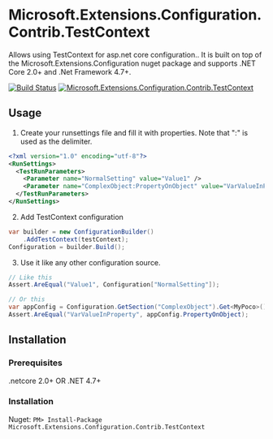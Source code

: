 # Microsoft.Extensions.Configuration.Contrib.TestContext
Allows using TestContext for asp.net core configuration.. It is built on top of the Microsoft.Extensions.Configuration nuget package and supports .NET Core 2.0+ and .Net Framework 4.7+.

[![Build Status](https://ellenfieldn.visualstudio.com/Microsoft.Extensions.Configuration.Contrib.TestContext/_apis/build/status/CI%20TestContext%20Config?branchName=main)](https://ellenfieldn.visualstudio.com/Microsoft.Extensions.Configuration.Contrib.TestContext/_build/latest?definitionId=9&branchName=main)
[![Microsoft.Extensions.Configuration.Contrib.TestContext](https://img.shields.io/nuget/v/Microsoft.Extensions.Configuration.Contrib.TestContext.svg?maxAge=3600)](https://www.nuget.org/packages/Microsoft.Extensions.Configuration.Contrib.TestContext/)
## Usage
1. Create your runsettings file and fill it with properties. Note that ":" is used as the delimiter.
```xml
<?xml version="1.0" encoding="utf-8"?>
<RunSettings>
  <TestRunParameters>
    <Parameter name="NormalSetting" value="Value1" />
    <Parameter name="ComplexObject:PropertyOnObject" value="VarValueInProperty" />
  </TestRunParameters>
</RunSettings>
```

2. Add TestContext configuration
```csharp
var builder = new ConfigurationBuilder()
    .AddTestContext(testContext);
Configuration = builder.Build();
```

3. Use it like any other configuration source.
```csharp
// Like this
Assert.AreEqual("Value1", Configuration["NormalSetting"]);

// Or this
var appConfig = Configuration.GetSection("ComplexObject").Get<MyPoco>();
Assert.AreEqual("VarValueInProperty", appConfig.PropertyOnObject);
```

## Installation
### Prerequisites
.netcore 2.0+ OR .NET 4.7+
### Installation
Nuget:
`PM> Install-Package Microsoft.Extensions.Configuration.Contrib.TestContext`
